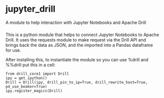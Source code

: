# jupyter_drill
A module to help interaction with Jupyter Notebooks and Apache Drill


###
This is a python module that helps to connect Jupyter Notebooks to Apache Drill. It uses the requests module to make request via the Drill API and brings back the data as JSON, and the imported into a Pandas dataframe for use. 



After installing this, to instantiate the module so you can use %drill and %%drill put this in a cell:

```
from drill_core1 import Drill
ipy = get_ipython()
Drill = Drill(ipy, drill_pin_to_ip=True, drill_rewrite_host=True, pd_use_beaker=True)
ipy.register_magics(Drill)
```
